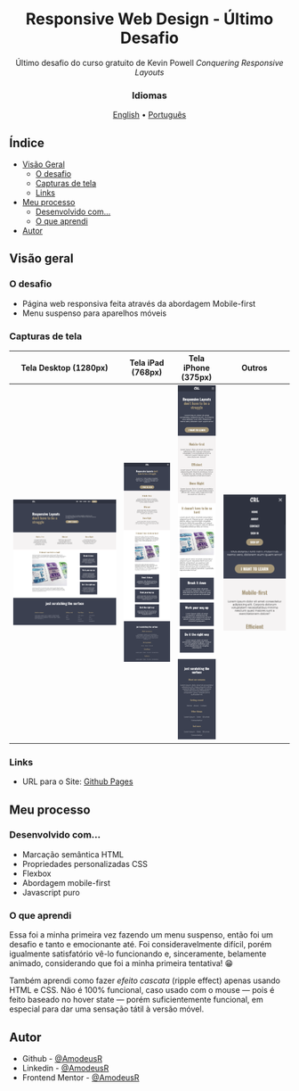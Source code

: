 <!-- markdownlint-disable MD033 -->
<h1 align="center">Responsive Web Design - Último Desafio</h1>

<p align="center">Último desafio do curso gratuito de Kevin Powell <em>Conquering Responsive Layouts</em></p>

<h3 align="center">Idiomas</h3>
<p align="center">
  <a href="../README.md">English</a> • <a href="#">Português</a>
</p>
<!-- markdownlin-enable MD033 -->

## Índice

- [Visão Geral](#visão-geral)
  - [O desafio](#o-desafio)
  - [Capturas de tela](#capturas-de-tela)
  - [Links](#links)
- [Meu processo](#meu-processo)
  - [Desenvolvido com...](#desenvolvido-com)
  - [O que aprendi](#o-que-aprendi)
- [Autor](#autor)

## Visão geral

### O desafio

- Página web responsiva feita através da abordagem Mobile-first
- Menu suspenso para aparelhos móveis

### Capturas de tela

| Tela Desktop (1280px) | Tela iPad (768px) | Tela iPhone (375px) | Outros |
|---------|-------|------|------|
|![Desktop View (1280px)](../img/page-models/desktop.png)|![iPad View (768px)](../img/page-models/ipad.png)|![iPhone View (375px)](../img/page-models/mobile-iphone.png)| ![Dropdown Menu](../img/page-models/dropdown-menu.png)|

### Links

- URL para o Site: [Github Pages](https://amodeusr.github.io/ResponsiveWebDesign-LastChallenge/)

## Meu processo

### Desenvolvido com...

- Marcação semântica HTML
- Propriedades personalizadas CSS
- Flexbox
- Abordagem mobile-first
- Javascript puro

### O que aprendi

  Essa foi a minha primeira vez fazendo um menu suspenso, então foi um desafio e tanto e emocionante até. Foi consideravelmente difícil, porém igualmente satisfatório vê-lo funcionando e, sinceramente, belamente animado, considerando que foi a minha primeira tentativa! 😁

  Também aprendi como fazer *efeito cascata* (ripple effect) apenas usando HTML e CSS. Não é 100% funcional, caso usado com o mouse — pois é feito baseado no hover state — porém suficientemente funcional, em especial para dar uma sensação tátil à versão móvel.

## Autor

- Github - [@AmodeusR](https://www.your-site.com)
- Linkedin - [@AmodeusR](https://www.linkedin.com/in/AmodeusR)
- Frontend Mentor - [@AmodeusR](https://www.frontendmentor.io/profile/AmodeusR)
